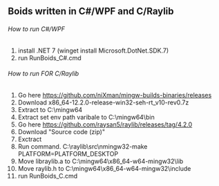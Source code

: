 ## Boids written in C#/WPF and C/Raylib

<!-- ## TODO. Create easy installation -->

###### How to run C#/WPF
1. install .NET 7 (winget install Microsoft.DotNet.SDK.7)
2. run RunBoids_C#.cmd

###### How to run FOR C/Raylib
1. Go here https://github.com/niXman/mingw-builds-binaries/releases
2. Download x86_64-12.2.0-release-win32-seh-rt_v10-rev0.7z
3. Extract to C:\mingw64
3. Extract set env path varibale to C:\mingw64\bin
3. Go here https://github.com/raysan5/raylib/releases/tag/4.2.0
4. Download "Source code (zip)"
5. Exctract
6. Run command. C:\raylib\src\nmingw32-make PLATFORM=PLATFORM_DESKTOP
7. Move libraylib.a to C:\mingw64\x86_64-w64-mingw32\lib
8. Move raylib.h    to C:\mingw64\x86_64-w64-mingw32\include
9. run RunBoids_C.cmd

